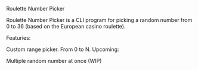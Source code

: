 Roulette Number Picker

Roulette Number Picker is a CLI program for picking a random number from 0 to 36 (based on the European casino roulette).

Featuries:

Custom range picker. From 0 to N.
Upcoming:

Multiple random number at once (WIP)
